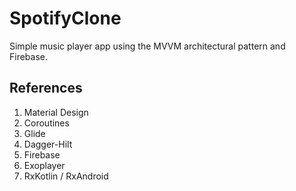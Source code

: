# SpotifyClone

Simple music player app using the MVVM architectural pattern and Firebase.



## References
1. Material Design
2. Coroutines
3. Glide
4. Dagger-Hilt
5. Firebase
6. Exoplayer
7. RxKotlin / RxAndroid
